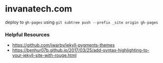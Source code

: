 # invanatech.com


deploy to `gh-pages` using `git subtree push --prefix _site origin gh-pages`

### Helpful Resources
- https://github.com/jwarby/jekyll-pygments-themes
- https://benhur07b.github.io/2017/03/25/add-syntax-highlighting-to-your-jekyll-site-with-rouge.html
